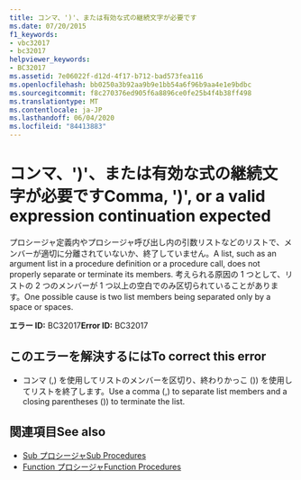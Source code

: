 ```yaml
---
title: コンマ、')'、または有効な式の継続文字が必要です
ms.date: 07/20/2015
f1_keywords:
- vbc32017
- bc32017
helpviewer_keywords:
- BC32017
ms.assetid: 7e06022f-d12d-4f17-b712-bad573fea116
ms.openlocfilehash: bb0250a3b92aa9b9e1bb54a6f96b9aa4e1e9bdbc
ms.sourcegitcommit: f8c270376ed905f6a8896ce0fe25b4f4b38ff498
ms.translationtype: MT
ms.contentlocale: ja-JP
ms.lasthandoff: 06/04/2020
ms.locfileid: "84413883"
---
```

# <a name="comma--or-a-valid-expression-continuation-expected"></a><span data-ttu-id="b7e2a-102">コンマ、')'、または有効な式の継続文字が必要です</span><span class="sxs-lookup"><span data-stu-id="b7e2a-102">Comma, ')', or a valid expression continuation expected</span></span>
<span data-ttu-id="b7e2a-103">プロシージャ定義内やプロシージャ呼び出し内の引数リストなどのリストで、メンバーが適切に分離されていないか、終了していません。</span><span class="sxs-lookup"><span data-stu-id="b7e2a-103">A list, such as an argument list in a procedure definition or a procedure call, does not properly separate or terminate its members.</span></span> <span data-ttu-id="b7e2a-104">考えられる原因の 1 つとして、リストの 2 つのメンバーが 1 つ以上の空白でのみ区切られていることがあります。</span><span class="sxs-lookup"><span data-stu-id="b7e2a-104">One possible cause is two list members being separated only by a space or spaces.</span></span>  
  
 <span data-ttu-id="b7e2a-105">**エラー ID:** BC32017</span><span class="sxs-lookup"><span data-stu-id="b7e2a-105">**Error ID:** BC32017</span></span>  
  
## <a name="to-correct-this-error"></a><span data-ttu-id="b7e2a-106">このエラーを解決するには</span><span class="sxs-lookup"><span data-stu-id="b7e2a-106">To correct this error</span></span>  
  
- <span data-ttu-id="b7e2a-107">コンマ (,) を使用してリストのメンバーを区切り、終わりかっこ ()) を使用してリストを終了します。</span><span class="sxs-lookup"><span data-stu-id="b7e2a-107">Use a comma (,) to separate list members and a closing parentheses ()) to terminate the list.</span></span>  
  
## <a name="see-also"></a><span data-ttu-id="b7e2a-108">関連項目</span><span class="sxs-lookup"><span data-stu-id="b7e2a-108">See also</span></span>

- [<span data-ttu-id="b7e2a-109">Sub プロシージャ</span><span class="sxs-lookup"><span data-stu-id="b7e2a-109">Sub Procedures</span></span>](../programming-guide/language-features/procedures/sub-procedures.md)
- [<span data-ttu-id="b7e2a-110">Function プロシージャ</span><span class="sxs-lookup"><span data-stu-id="b7e2a-110">Function Procedures</span></span>](../programming-guide/language-features/procedures/function-procedures.md)
